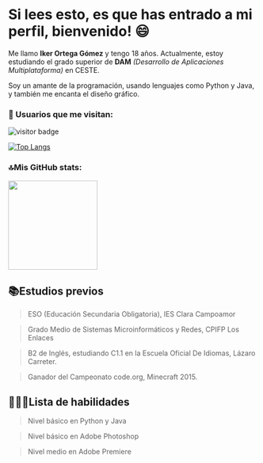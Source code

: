 # Si lees esto, es que has entrado a mi perfil, bienvenido! 😄

Me llamo **Iker Ortega Gómez** y tengo 18 años.
Actualmente, estoy estudiando el grado superior de **DAM** *(Desarrollo de Aplicaciones Multiplataforma)* en CESTE. 

Soy un amante de la programación, usando lenguajes como Python y Java, y también me encanta el diseño gráfico.

<h3> 👀 Usuarios que me visitan: </h3> 

![visitor badge](https://visitor-badge.glitch.me/badge?page_id=Gunter856.visitor-badge&left_text=Usuarios)


[![Top Langs](https://github-readme-stats.vercel.app/api/top-langs/?username=Gunter856&hide_progress=false)](https://github.com/anuraghazra/github-readme-stats)


<h3> 🔝Mis GitHub stats: </h3>
<img height="180em" src="https://github-readme-stats.vercel.app/api?username=Gunter856&show_icons=true&hide_border=true&&count_private=true&include_all_commits=true"/>

## 📚Estudios previos

> ESO (Educación Secundaria Obligatoria), IES Clara Campoamor

> Grado Medio de Sistemas Microinformáticos y Redes, CPIFP Los Enlaces

> B2 de Inglés, estudiando C1.1 en la Escuela Oficial De Idiomas, Lázaro Carreter.

> Ganador del Campeonato code.org, Minecraft 2015.

## 🧑🏻‍💻Lista de habilidades

> Nivel básico en Python y Java

> Nivel básico en Adobe Photoshop

> Nivel medio en Adobe Premiere





<!--
**Gunter856/Gunter856** is a ✨ _special_ ✨ repository because its `README.md` (this file) appears on your GitHub profile.

Here are some ideas to get you started:

- 🔭 I’m currently working on ...
- 🌱 I’m currently learning ...
- 👯 I’m looking to collaborate on ...
- 🤔 I’m looking for help with ...
- 💬 Ask me about ...
- 📫 How to reach me: ...
- 😄 Pronouns: ...
- ⚡ Fun fact: ...
-->

